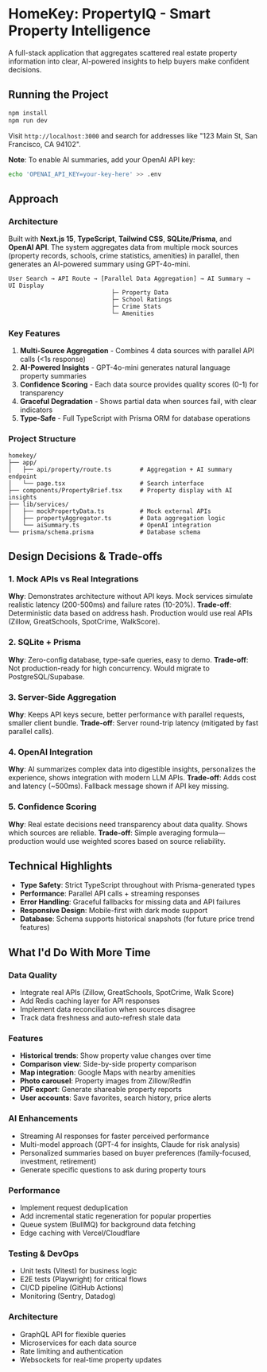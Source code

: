 # HomeKey: PropertyIQ - Smart Property Intelligence

A full-stack application that aggregates scattered real estate property information into clear, AI-powered insights to help buyers make confident decisions.

## Running the Project

```bash
npm install
npm run dev
```

Visit `http://localhost:3000` and search for addresses like "123 Main St, San Francisco, CA 94102".

**Note**: To enable AI summaries, add your OpenAI API key:
```bash
echo 'OPENAI_API_KEY=your-key-here' >> .env
```

## Approach

### Architecture
Built with **Next.js 15**, **TypeScript**, **Tailwind CSS**, **SQLite/Prisma**, and **OpenAI API**. The system aggregates data from multiple mock sources (property records, schools, crime statistics, amenities) in parallel, then generates an AI-powered summary using GPT-4o-mini.

```
User Search → API Route → [Parallel Data Aggregation] → AI Summary → UI Display
                             ├─ Property Data
                             ├─ School Ratings
                             ├─ Crime Stats
                             └─ Amenities
```

### Key Features
1. **Multi-Source Aggregation** - Combines 4 data sources with parallel API calls (<1s response)
2. **AI-Powered Insights** - GPT-4o-mini generates natural language property summaries
3. **Confidence Scoring** - Each data source provides quality scores (0-1) for transparency
4. **Graceful Degradation** - Shows partial data when sources fail, with clear indicators
5. **Type-Safe** - Full TypeScript with Prisma ORM for database operations

### Project Structure
```
homekey/
├── app/
│   ├── api/property/route.ts        # Aggregation + AI summary endpoint
│   └── page.tsx                     # Search interface
├── components/PropertyBrief.tsx     # Property display with AI insights
├── lib/services/
│   ├── mockPropertyData.ts          # Mock external APIs
│   ├── propertyAggregator.ts        # Data aggregation logic
│   └── aiSummary.ts                 # OpenAI integration
└── prisma/schema.prisma             # Database schema
```

## Design Decisions & Trade-offs

### 1. Mock APIs vs Real Integrations
**Why**: Demonstrates architecture without API keys. Mock services simulate realistic latency (200-500ms) and failure rates (10-20%).
**Trade-off**: Deterministic data based on address hash. Production would use real APIs (Zillow, GreatSchools, SpotCrime, WalkScore).

### 2. SQLite + Prisma
**Why**: Zero-config database, type-safe queries, easy to demo.
**Trade-off**: Not production-ready for high concurrency. Would migrate to PostgreSQL/Supabase.

### 3. Server-Side Aggregation
**Why**: Keeps API keys secure, better performance with parallel requests, smaller client bundle.
**Trade-off**: Server round-trip latency (mitigated by fast parallel calls).

### 4. OpenAI Integration
**Why**: AI summarizes complex data into digestible insights, personalizes the experience, shows integration with modern LLM APIs.
**Trade-off**: Adds cost and latency (~500ms). Fallback message shown if API key missing.

### 5. Confidence Scoring
**Why**: Real estate decisions need transparency about data quality. Shows which sources are reliable.
**Trade-off**: Simple averaging formula—production would use weighted scores based on source reliability.

## Technical Highlights

- **Type Safety**: Strict TypeScript throughout with Prisma-generated types
- **Performance**: Parallel API calls + streaming responses
- **Error Handling**: Graceful fallbacks for missing data and API failures
- **Responsive Design**: Mobile-first with dark mode support
- **Database**: Schema supports historical snapshots (for future price trend features)

## What I'd Do With More Time

### Data Quality
- Integrate real APIs (Zillow, GreatSchools, SpotCrime, Walk Score)
- Add Redis caching layer for API responses
- Implement data reconciliation when sources disagree
- Track data freshness and auto-refresh stale data

### Features
- **Historical trends**: Show property value changes over time
- **Comparison view**: Side-by-side property comparison
- **Map integration**: Google Maps with nearby amenities
- **Photo carousel**: Property images from Zillow/Redfin
- **PDF export**: Generate shareable property reports
- **User accounts**: Save favorites, search history, price alerts

### AI Enhancements
- Streaming AI responses for faster perceived performance
- Multi-model approach (GPT-4 for insights, Claude for risk analysis)
- Personalized summaries based on buyer preferences (family-focused, investment, retirement)
- Generate specific questions to ask during property tours

### Performance
- Implement request deduplication
- Add incremental static regeneration for popular properties
- Queue system (BullMQ) for background data fetching
- Edge caching with Vercel/Cloudflare

### Testing & DevOps
- Unit tests (Vitest) for business logic
- E2E tests (Playwright) for critical flows
- CI/CD pipeline (GitHub Actions)
- Monitoring (Sentry, Datadog)

### Architecture
- GraphQL API for flexible queries
- Microservices for each data source
- Rate limiting and authentication
- Websockets for real-time property updates
